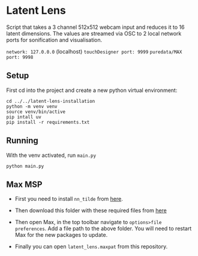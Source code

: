 # Latent Lens 

Script that takes a 3 channel 512x512 webcam input and reduces it to 16 latent dimensions. The values are streamed via OSC to 2 local network ports for sonification and visualisation. 

`network: 127.0.0.0` (localhost)
`touchDesigner port: 9999`
`puredata/MAX port: 9998`

## Setup 

First cd into the project and create a new python virtual environment: 

````
cd ../../latent-lens-installation
python -m venv venv
source venv/bin/active
pip intall uv
pip install -r requirements.txt     

````

## Running 

With the venv activated, run `main.py` 

`python main.py`

## Max MSP 

- First you need to install `nn_tilde` from <a href="https://github.com/acids-ircam/nn_tilde">here<a/>.

- Then download this folder with these required files from <a href="https://drive.google.com/drive/folders/11v8k33vdOAJranC4ZX6IosW-x4-pnK_m?usp=sharing">here</a>

- Then open Max, in the top toolbar navigate to `options>file preferences`. Add a file path to the above folder. You will need to restart Max for the new packages to update.

- Finally you can open `latent_lens.maxpat` from this repository. 

